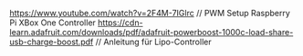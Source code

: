 https://www.youtube.com/watch?v=2F4M-7IGlrc // PWM Setup Raspberry Pi XBox One Controller
https://cdn-learn.adafruit.com/downloads/pdf/adafruit-powerboost-1000c-load-share-usb-charge-boost.pdf // Anleitung für Lipo-Controller
